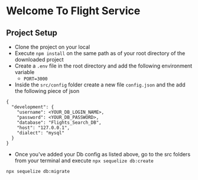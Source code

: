 # Welcome To Flight Service

## Project Setup
- Clone the project on your local
- Execute `npm install` on the same path as of your root directory of the downloaded project
- Create a `.env` file in the root directory and add the following environment variable
    - `PORT=3000`
- Inside the `src/config` folder create a new file `config.json` and the add the following piece of json

```
{
  "development": {
    "username": <YOUR_DB_LOGIN_NAME>,
    "password": <YOUR_DB_PASSWORD>,
    "database": "Flights_Search_DB",
    "host": "127.0.0.1",
    "dialect": "mysql"
  }
}

```
- Once you've added your Db config as listed above, go to the src folders from your terminal and execute `npx sequelize db:create`

`npx sequelize db:migrate`
